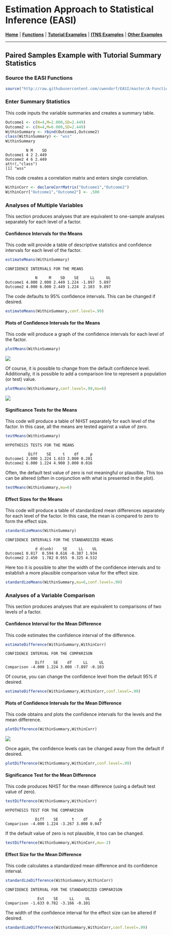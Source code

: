 # Estimation Approach to Statistical Inference (EASI)

[**Home**](https://github.com/cwendorf/EASI/) | 
[**Functions**](https://github.com/cwendorf/EASI/tree/master/A-Functions) | 
[**Tutorial Examples**](https://github.com/cwendorf/EASI/tree/master/B-TutorialExamples) | 
[**ITNS Examples**](https://github.com/cwendorf/EASI/tree/master/C-ITNSExamples) | 
[**Other Examples**](https://github.com/cwendorf/EASI/tree/master/D-OtherExamples)

---

## Paired Samples Example with Tutorial Summary Statistics

### Source the EASI Functions

```r
source("http://raw.githubusercontent.com/cwendorf/EASI/master/A-Functions/ALL-EASI-FUNCTIONS.R")
```

### Enter Summary Statistics

This code inputs the variable summaries and creates a summary table.
```r
Outcome1 <- c(N=4,M=2.000,SD=2.449)
Outcome2 <- c(N=4,M=6.000,SD=2.449)
WithinSummary <- rbind(Outcome1,Outcome2)
class(WithinSummary) <- "wss"
WithinSummary
```
```
         N M    SD
Outcome1 4 2 2.449
Outcome2 4 6 2.449
attr(,"class")
[1] "wss"
```
This code creates a correlation matrix and enters single correlation.
```r
WithinCorr <- declareCorrMatrix("Outcome1","Outcome2")
WithinCorr["Outcome1","Outcome2"] <- .500
```
 
### Analyses of Multiple Variables

This section produces analyses that are equivalent to one-sample analyses separately for each level of a factor.

#### Confidence Intervals for the Means

This code will provide a table of descriptive statistics and confidence intervals for each level of the factor.
```r
estimateMeans(WithinSummary)
```
```
CONFIDENCE INTERVALS FOR THE MEANS

             N     M    SD    SE     LL     UL
Outcome1 4.000 2.000 2.449 1.224 -1.897  5.897
Outcome2 4.000 6.000 2.449 1.224  2.103  9.897
```

The code defaults to 95% confidence intervals. This can be changed if desired.
```r
estimateMeans(WithinSummary,conf.level=.99)
```

#### Plots of Confidence Intervals for the Means

This code will produce a graph of the confidence intervals for each level of the factor.
```r
plotMeans(WithinSummary)
```
<kbd><img src="Paired-Figure1.jpg"></kbd>

Of course, it is possible to change from the default confidence level. Additionally, it is possible to add a comparison line to represent a population (or test) value.
```r
plotMeans(WithinSummary,conf.level=.99,mu=6)
```
<kbd><img src="Paired-Figure2.jpg"></kbd>

#### Significance Tests for the Means

This code will produce a table of NHST separately for each level of the factor. In this case, all the means are tested against a value of zero.
```r
testMeans(WithinSummary)
```
```
HYPOTHESIS TESTS FOR THE MEANS

          Diff    SE     t    df     p
Outcome1 2.000 1.224 1.633 3.000 0.201
Outcome2 6.000 1.224 4.900 3.000 0.016
```

Often, the default test value of zero is not meaningful or plausible. This too can be altered (often in conjunction with what is presented in the plot).
```r
testMeans(WithinSummary,mu=6)
```

#### Effect Sizes for the Means

This code will produce a table of standardized mean differences separately for each level of the factor. In this case, the mean is compared to zero to form the effect size.
```r
standardizeMeans(WithinSummary)
```
```
CONFIDENCE INTERVALS FOR THE STANDARDIZED MEANS

             d d(unb)    SE     LL    UL
Outcome1 0.817  0.594 0.616 -0.387 1.934
Outcome2 2.450  1.782 0.955  0.325 4.532
```

Here too it is possible to alter the width of the confidence intervals and to establish a more plausible comparison value for the effect size.
```r
standardizeMeans(WithinSummary,mu=6,conf.level=.99)
```

### Analyses of a Variable Comparison

This section produces analyses that are equivalent to comparisons of two levels of a factor.

#### Confidence Interval for the Mean Difference

This code estimates the confidence interval of the difference.
```r
estimateDifference(WithinSummary,WithinCorr)
```
```
CONFIDENCE INTERVAL FOR THE COMPARISON

             Diff    SE    df     LL     UL
Comparison -4.000 1.224 3.000 -7.897 -0.103
```

Of course, you can change the confidence level from the default 95% if desired.
```r
estimateDifference(WithinSummary,WithinCorr,conf.level=.99)
```

#### Plots of Confidence Intervals for the Mean Difference

This code obtains and plots the confidence intervals for the levels and the mean difference.
```r
plotDifference(WithinSummary,WithinCorr)
```
<kbd><img src="Paired-Figure3.jpg"></kbd>

Once again, the confidence levels can be changed away from the default if desired.
```r
plotDifference(WithinSummary,WithinCorr,conf.level=.99)
```

#### Significance Test for the Mean Difference

This code produces NHST for the mean difference (using a default test value of zero).
```r
testDifference(WithinSummary,WithinCorr)
```
```
HYPOTHESIS TEST FOR THE COMPARISON

             Diff    SE      t    df     p
Comparison -4.000 1.224 -3.267 3.000 0.047
```

If the default value of zero is not plausible, it too can be changed.
```r
testDifference(WithinSummary,WithinCorr,mu=-2)
```

#### Effect Size for the Mean Difference

This code calculates a standardized mean difference and its confidence interval.
```r
standardizeDifference(WithinSummary,WithinCorr)
```
```
CONFIDENCE INTERVAL FOR THE STANDARDIZED COMPARISON

              Est    SE     LL     UL
Comparison -1.633 0.782 -3.166 -0.101
```

The width of the confidence interval for the effect size can be altered if desired.
```r
standardizeDifference(WithinSummary,WithinCorr,conf.level=.99)
```
